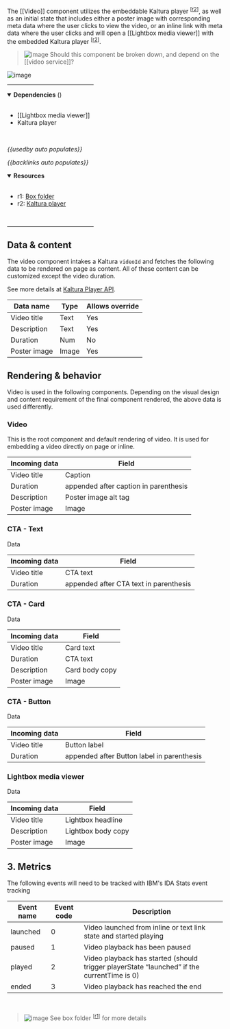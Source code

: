 <!-- category start --><!-- category end -->

The [[Video]] component utilizes the embeddable Kaltura player <sup>[[r2](#resources)]</sup>, as well as an initial state that includes either a poster image with corresponding meta data where the user clicks to view the video, or an inline link with meta data where the user clicks and will open a [[Lightbox media viewer]] with the embedded Kaltura player <sup>[[r2](#resources)]</sup>.

> ![image](https://user-images.githubusercontent.com/3793636/117874180-493bdb80-b266-11eb-8945-dde0d95431d6.png) Should this component be broken down, and depend on the [[video service]]?

![image](https://user-images.githubusercontent.com/3793636/119056886-12b23f00-b991-11eb-8bbc-e74e60c687e1.png)

<hr width="40%" />

<!-- toc start open="true" --><!-- toc end -->

<details open="true">
  <summary><strong>Dependencies</strong> (<!-- dependencyCount start --><!-- dependencyCount end -->)</summary><br />

- [[Lightbox media viewer]]
- Kaltura player

<br />
</details>

<!-- usedby start open="true" -->
*{{usedby auto populates}}*
<!-- usedby end -->

<!-- backlinks start open="true" -->
*{{backlinks auto populates}}*
<!-- backlinks end -->

<a name="resources"></a>
<details open="true">
  <summary><strong>Resources</strong></summary><br />

- r1: [Box folder](https://ibm.ent.box.com/folder/108837570522)
- r2: [Kaltura player](http://player.kaltura.com/docs/api)

<br />
</details>

<hr width="40%" />

## Data & content

The video component intakes a Kaltura `videoId` and fetches the following data to be rendered on page as content. All of these content can be customized except the video duration.

See more details at [Kaltura Player API](http://player.kaltura.com/docs/api).

| Data name | Type | Allows override |
| --------- | ---- | --------------- |
| Video title | Text | Yes |
| Description | Text | Yes |
| Duration | Num | No |
| Poster image | Image | Yes |

## Rendering & behavior

Video is used in the following components. Depending on the visual design and content requirement of the final component rendered, the above data is used differently.

### Video

This is the root component and default rendering of video. It is used for embedding a video directly on page or inline.



| Incoming data | Field |
| ------------- | ----- |
| Video title   | Caption |
| Duration | appended after caption in parenthesis |
| Description | Poster image alt tag |
| Poster image | Image |


### CTA - Text

Data

| Incoming data | Field |
| ------------- | ----- |
| Video title | CTA text |
| Duration | appended after CTA text in parenthesis |

### CTA - Card

Data

| Incoming data | Field |
| ------------- | ----- |
| Video title | Card text |
| Duration | CTA text | No |
| Description | Card body copy |
| Poster image | Image |

### CTA - Button

Data

| Incoming data | Field |
| ------------- | ----- |
| Video title | Button label |
| Duration | appended after Button label in parenthesis |

### Lightbox media viewer

Data

| Incoming data | Field |
| ------------- | ----- |
| Video title | Lightbox headline |
| Description | Lightbox body copy |
| Poster image | Image |


## 3. Metrics

The following events will need to be tracked with IBM's IDA Stats event tracking

| Event name | Event code | Description |
| --- | --- | --- |
| launched | 0 | Video launched from inline or text link state and started playing |
| paused | 1 | Video playback has been paused |
| played | 2 | Video playback has started (should trigger playerState “launched” if the currentTime is 0) |
| ended | 3 | Video playback has reached the end |


<br />

> ![image](https://user-images.githubusercontent.com/3793636/117873919-f6faba80-b265-11eb-81a5-039bdcd822e8.png)  See box folder <sup>[[r1](#resources)]</sup> for more details
